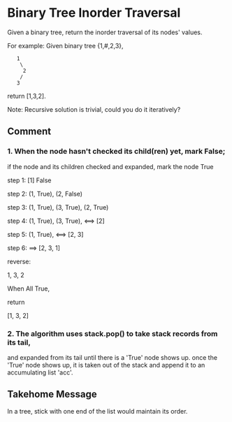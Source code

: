 # Binary Tree Inorder Traversal

Given a binary tree, return the inorder traversal of its nodes' values.

For example:
Given binary tree {1,#,2,3},
```
   1
    \
     2
    /
   3
```
return [1,3,2].

Note: Recursive solution is trivial, could you do it iteratively?

## Comment
### 1. When the node hasn't checked its child(ren) yet, mark False;
if the node and its children checked and expanded,  mark the node True


step 1: [1] False

step 2: (1, True), (2, False)

step 3: (1, True), (3, True), (2, True)

step 4: (1, True), (3, True),  <==> [2]

step 5: (1, True),  <==> [2, 3]

step 6: ==> [2, 3, 1]



reverse: 


1, 3, 2


When All True, 

return 

[1, 3, 2]


### 2. The algorithm uses stack.pop() to take stack records from its tail, 
and expanded from its tail until there is a 'True' node shows up. once the
'True' node shows up, it is taken out of the stack and append it to an accumulating list 'acc'. 

## Takehome Message

In a tree, stick with one end of the list would maintain its order. 


